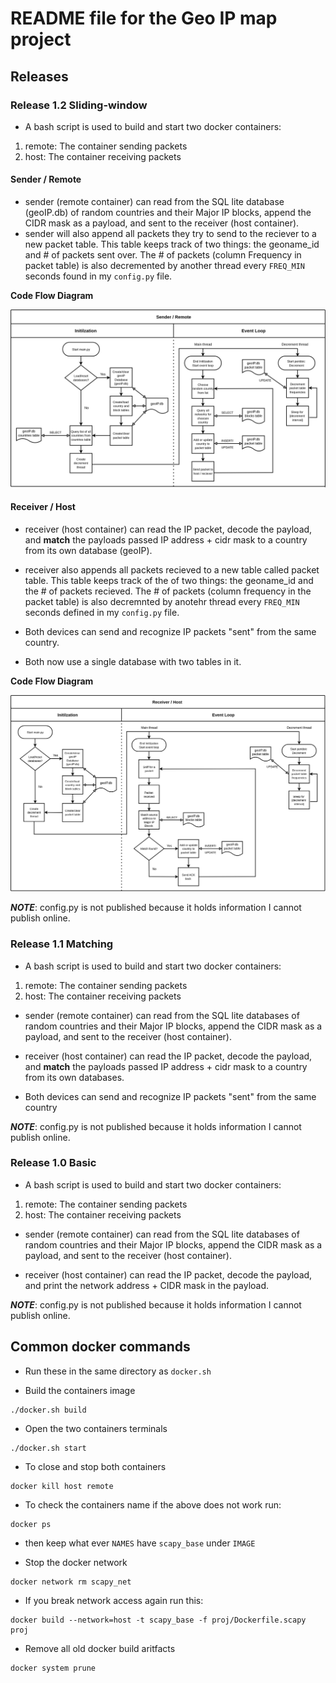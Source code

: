 # README file for the Geo IP map project


## Releases 

### Release 1.2 Sliding-window 

- A bash script is used to build and start two docker containers: 
1. remote: The container sending packets 
2. host: The container receiving packets


#### Sender / Remote
- sender (remote container) can read from the SQL lite database (geoIP.db) of random countries and their Major IP blocks, append the CIDR mask as a payload, and sent to the receiver (host container). 
- sender will also append all packets they try to send to the reciever to a new packet table. This table keeps track of two things: the geoname_id and # of packets sent over. The # of packets (column Frequency in packet table) is also decremented by another thread every `FREQ_MIN` seconds found in my `config.py` file. 

**Code Flow Diagram**

![Sender Diagram](images/v1-2/sender-remote-light.png)

#### Receiver / Host
- receiver (host container) can read the IP packet, decode the payload, and **match** the payloads passed IP address + cidr mask to a country from its own database (geoIP).
- receiver also appends all packets recieved to a new table called packet table. This table keeps track of the of two things: the geoname_id and the # of packets recieved. The # of packets (column frequency in the packet table) is also decremnted by anotehr thread every `FREQ_MIN` seconds defined in my `config.py` file. 

- Both devices can send and recognize IP packets "sent" from the same country. 

- Both now use a single database with two tables in it.

**Code Flow Diagram**

![Receiver Diagram](images/v1-2/receiver-host-light.png)

***NOTE***: config.py is not published because it holds information I cannot publish online.

### Release 1.1 Matching 

- A bash script is used to build and start two docker containers: 
1. remote: The container sending packets 
2. host: The container receiving packets

- sender (remote container) can read from the SQL lite databases of random countries and their Major IP blocks, append the CIDR mask as a payload, and sent to the receiver (host container).  

- receiver (host container) can read the IP packet, decode the payload, and **match** the payloads passed IP address + cidr mask to a country from its own databases.

- Both devices can send and recognize IP packets "sent" from the same country

***NOTE***: config.py is not published because it holds information I cannot publish online.



### Release 1.0 Basic
- A bash script is used to build and start two docker containers: 
1. remote: The container sending packets 
2. host: The container receiving packets

- sender (remote container) can read from the SQL lite databases of random countries and their Major IP blocks, append the CIDR mask as a payload, and sent to the receiver (host container).  

- receiver (host container) can read the IP packet, decode the payload, and print the network address + CIDR mask in the payload. 

***NOTE***: config.py is not published because it holds information I cannot publish online.


## Common docker commands
- Run these in the same directory as `docker.sh`

- Build the containers image
```
./docker.sh build
```

- Open the two containers terminals 
```
./docker.sh start
```

- To close and stop both containers
```
docker kill host remote
```

- To check the containers name if the above does not work run: 
```
docker ps
```
- then keep what ever `NAMES` have `scapy_base` under `IMAGE`

- Stop the docker network
```
docker network rm scapy_net
```

- If you break network access again run this: 
```
docker build --network=host -t scapy_base -f proj/Dockerfile.scapy proj
```

- Remove all old docker build aritfacts 
```
docker system prune
```